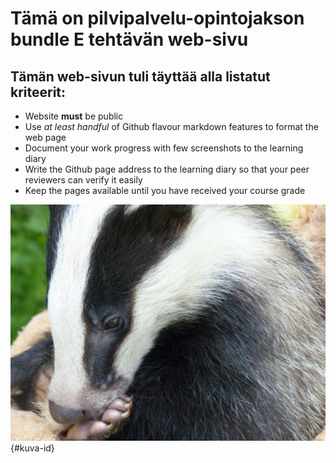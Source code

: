 <link rel="stylesheet" type="text/css" href="styles.css">

# Tämä on pilvipalvelu-opintojakson bundle E tehtävän web-sivu

## Tämän web-sivun tuli täyttää alla listatut kriteerit:
-	Website **must** be public
-	Use *at least handful* of Github flavour markdown features to format the web page
-	Document your work progress with few screenshots to the learning diary
-	Write the Github page address to the learning diary so that your peer reviewers can verify it easily
-	Keep the pages available until you have received your course grade

![Kuva](mayra.jpeg){#kuva-id}
